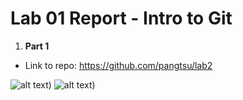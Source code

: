 # Lab 01 Report - Intro to Git

1. **Part 1** 
- Link to repo: 
  https://github.com/pangtsu/lab2

![alt text](https://raw.githubusercontent.com/pangtsu/oss-repo-template/master/1.jpg
))
![alt text](https://raw.githubusercontent.com/pangtsu/oss-repo-template/master/2.jpg
))
